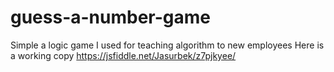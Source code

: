# guess-a-number-game
Simple a logic game I used for teaching algorithm to new employees
Here is a working copy
https://jsfiddle.net/Jasurbek/z7pjkyee/
